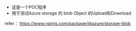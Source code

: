 - 这是一个POC程序
- 用于测试Azure storage 的 blob Object 的Upload和Download

refer：
https://www.npmjs.com/package/@azure/storage-blob
